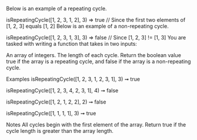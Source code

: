 Below is an example of a repeating cycle.

isRepeatingCycle([1, 2, 3, 1, 2], 3) => true
// Since the first two elements of [1, 2, 3] equals [1, 2]
Below is an example of a non-repeating cycle.

isRepeatingCycle([1, 2, 3, 1, 3], 3) => false
// Since [1, 2, 3] != [1, 3]
You are tasked with writing a function that takes in two inputs:

An array of integers.
The length of each cycle.
Return the boolean value true if the array is a repeating cycle, and false if the array is a non-repeating cycle.

Examples
isRepeatingCycle([1, 2, 3, 1, 2, 3, 1], 3) ➞ true

isRepeatingCycle([1, 2, 3, 4, 2, 3, 1], 4) ➞ false

isRepeatingCycle([1, 2, 1, 2, 2], 2) ➞ false

isRepeatingCycle([1, 1, 1, 1], 3) ➞ true

Notes
All cycles begin with the first element of the array.
Return true if the cycle length is greater than the array length.